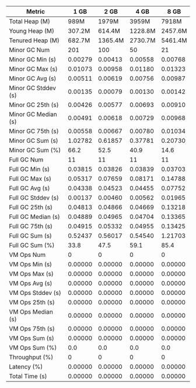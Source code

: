 | Metric | 1 GB | 2 GB | 4 GB | 8 GB |
|------|----|----|----|----|
| Total Heap (M) | 989M | 1979M | 3959M | 7918M |
| Young Heap (M) | 307.2M | 614.4M | 1228.8M | 2457.6M |
| Tenured Heap (M) | 682.7M | 1365.4M | 2730.7M | 5461.4M |
| Minor GC Num | 201 | 100 | 50 | 21 |
| Minor GC Min (s) | 0.00279 | 0.00413 | 0.00558 | 0.00768 |
| Minor GC Max (s) | 0.01073 | 0.00958 | 0.01180 | 0.01323 |
| Minor GC Avg (s) | 0.00511 | 0.00619 | 0.00756 | 0.00987 |
| Minor GC Stddev (s) | 0.00135 | 0.00079 | 0.00130 | 0.00142 |
| Minor GC 25th (s) | 0.00426 | 0.00577 | 0.00693 | 0.00910 |
| Minor GC Median (s) | 0.00491 | 0.00618 | 0.00729 | 0.00968 |
| Minor GC 75th (s) | 0.00558 | 0.00667 | 0.00780 | 0.01034 |
| Minor GC Sum (s) | 1.02782 | 0.61857 | 0.37781 | 0.20730 |
| Minor GC Sum (%) | 66.2 | 52.5 | 40.9 | 14.6 |
| Full GC Num | 11 | 11 | 11 | 11 |
| Full GC Min (s) | 0.03815 | 0.03826 | 0.03839 | 0.03703 |
| Full GC Max (s) | 0.05317 | 0.07659 | 0.08171 | 0.14788 |
| Full GC Avg (s) | 0.04338 | 0.04523 | 0.04455 | 0.07752 |
| Full GC Stddev (s) | 0.00137 | 0.00460 | 0.00562 | 0.01965 |
| Full GC 25th (s) | 0.04813 | 0.04866 | 0.04669 | 0.13218 |
| Full GC Median (s) | 0.04889 | 0.04965 | 0.04704 | 0.13365 |
| Full GC 75th (s) | 0.04915 | 0.05332 | 0.04955 | 0.13425 |
| Full GC Sum (s) | 0.52437 | 0.56017 | 0.54540 | 1.21703 |
| Full GC Sum (%) | 33.8 | 47.5 | 59.1 | 85.4 |
| VM Ops Num | 0 | 0 | 0 | 0 |
| VM Ops Min (s) | 0.00000 | 0.00000 | 0.00000 | 0.00000 |
| VM Ops Max (s) | 0.00000 | 0.00000 | 0.00000 | 0.00000 |
| VM Ops Avg (s) | 0.00000 | 0.00000 | 0.00000 | 0.00000 |
| VM Ops Stddev (s) | 0.00000 | 0.00000 | 0.00000 | 0.00000 |
| VM Ops 25th (s) | 0.00000 | 0.00000 | 0.00000 | 0.00000 |
| VM Ops Median (s) | 0.00000 | 0.00000 | 0.00000 | 0.00000 |
| VM Ops 75th (s) | 0.00000 | 0.00000 | 0.00000 | 0.00000 |
| VM Ops Sum (s) | 0.00000 | 0.00000 | 0.00000 | 0.00000 |
| VM Ops Sum (%) | 0.0 | 0.0 | 0.0 | 0.0 |
| Throughput (%) | 0 | 0 | 0 | 0 |
| Latency (%) | 0.00000 | 0.00000 | 0.00000 | 0.00000 |
| Total Time (s) | 0.00000 | 0.00000 | 0.00000 | 0.00000 |
